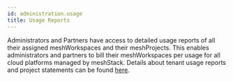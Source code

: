 ```yaml
---
id: administration.usage
title: Usage Reports
---
```


Administrators and Partners have access to detailed usage reports of all their assigned meshWorkspaces and their meshProjects.
This enables administrators and partners to bill their meshWorkspaces per usage for all cloud platforms managed by meshStack.
Details about tenant usage reports and project statements can be found [here](meshcloud.project-metering.md).
